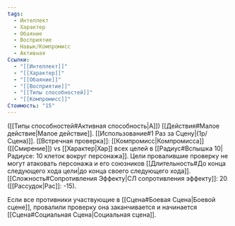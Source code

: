 ```yaml
---
tags:
  - Интеллект
  - Характер
  - Обаяние
  - Восприятие
  - Навык/Компромисс
  - Активная
Ссылки:
  - "[[Интеллект]]"
  - "[[Характер]]"
  - "[[Обаяние]]"
  - "[[Восприятие]]"
  - "[[Типы способностей]]"
  - "[[Компромисс]]"
Стоимость: "15"
---
```

([[Типы способностей#Активная способность|А]]) [[Действия#Малое действие|Малое действие]]. [[Использование#1 Раз за Сцену|(1р/Сцена)]]. [[Встречная проверка]]: [[Компромисс|Компромисса]] ([[Смирение]]) vs [[Характер|Хар]] всех целей в [[Радиус#Вспышка 10|Радиусе: 10 клеток вокруг персонажа]]. Цели провалившие проверку не могут атаковать персонажа и его союзников [[Длительность#До конца следующего хода цели|до конца своего следующего хода]]. 
[[Сложность#Cопротивления Эффекту|СЛ сопротивления эффекту]]: 20 ([[Рассудок|Рас]]: -15).

Если все противники участвующие в [[Сцена#Боевая Сцена|Боевой сцене]], провалили проверку она заканчивается и начинается [[Сцена#Социальная Сцена|Социальная сцена]]. 